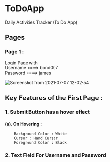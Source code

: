 # ToDoApp

Daily Activities Tracker (To Do App)

 ## Pages  
   ### Page 1 :
   Login Page with <br>
    Username ====> bond007 <br>
    Password ====> james <br>
    

![Screenshot from 2021-07-07 12-02-54](https://user-images.githubusercontent.com/67573209/124711233-71b91c80-df1b-11eb-959e-19961ab93d3a.png)



## Key Features of the First Page :
### 1. Submit Button has a hover effect <br>
   #### (a). On Hovering : <br>
        Background Color : White 
        Cursor : Hand Cursor 
        Foreground Color : Black 
### 2. Text Field For Username and Password
